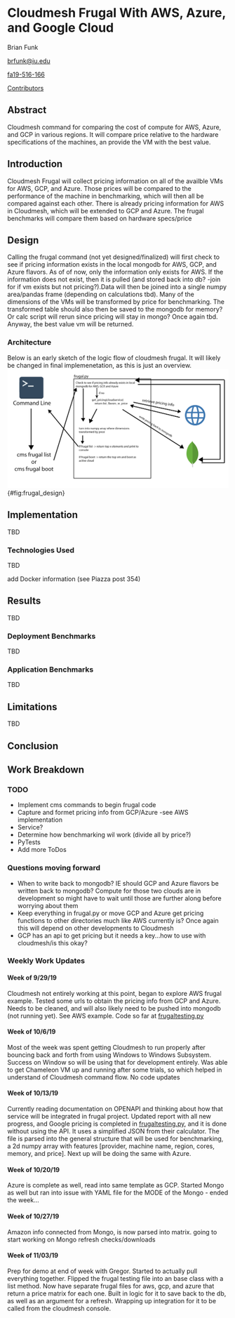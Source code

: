# Cloudmesh Frugal With AWS, Azure, and Google Cloud

Brian Funk

brfunk@iu.edu

[fa19-516-166](https://github.com/cloudmesh-community/fa19-516-166)

[Contributors](https://github.com/cloudmesh-community/fa19-516-166/graphs/contributors)

## Abstract

Cloudmesh command for comparing the cost of compute for AWS, Azure, and GCP in various regions. It will compare price relative
to the hardware specifications of the machines, an provide the VM with the best value.

## Introduction

Cloudmesh Frugal will collect pricing information on all of the availble VMs for AWS, GCP, and Azure. Those prices will be
compared to the performance of the machine in benchmarking, which will then all be compared against each other. There is already
pricing information for AWS in Cloudmesh, which will be extended to GCP and Azure. The frugal benchmarks will compare them based
on hardware specs/price

## Design

Calling the frugal command (not yet designed/finalized) will first check to see if pricing information exists in the
local mongodb for AWS, GCP, and Azure flavors. As of of now, only the information only exists for AWS. If the information does
not exist, then it is pulled (and stored back into db? -join for if vm exists but not pricing?).Data will then be joined into
a single numpy area/pandas frame (depending on calculations tbd). Many of the dimensions of the VMs will be transformed by price
for benchmarking. The transformed table should also then be saved to the mongodb for memory? Or calc script will rerun since
pricing will stay in mongo? Once again tbd. Anyway, the best value vm will be returned. 

### Architecture

Below is an early sketch of the logic flow of cloudmesh frugal. It will likely be changed in final implemenetation, as this is
just an overview. 
![Very rough architecture/design diagram](images/frugal_design.png){#fig:frugal_design}

## Implementation

TBD

### Technologies Used

TBD

add Docker information (see Piazza post 354)

## Results

TBD

### Deployment Benchmarks

TBD

### Application Benchmarks

TBD

## Limitations

TBD

## Conclusion


## Work Breakdown

### TODO

* Implement cms commands to begin frugal code
* Capture and formet pricing info from GCP/Azure -see AWS implementation
* Service?
* Determine how benchmarking wil work (divide all by price?)
* PyTests
* Add more ToDos

### Questions moving forward

* When to write back to mongodb? IE should GCP and Azure flavors be written back to mongodb? Compute for those two clouds
  are in development so might have to wait until those are further along before worrying about them
* Keep everything in frugal.py or move GCP and Azure get pricing functions to other directories much like AWS currently is? Once
  again this will depend on other developments to Cloudmesh
* GCP has an api to get pricing but it needs a key...how to use with cloudmesh/is this okay?

### Weekly Work Updates

#### Week of 9/29/19

Cloudmesh not entirely working at this point, began to explore AWS frugal example. Tested some urls to obtain the pricing info
from GCP and Azure. Needs to be cleaned, and will also likely need to be pushed into mongodb (not running yet). See AWS example. Code so far
at [frugaltesting.py](https://github.com/cloudmesh-community/fa19-516-166/blob/master/project/frugaltesting.py)

#### Week of 10/6/19

Most of the week was spent getting Cloudmesh to run properly after bouncing back and forth from using Windows to Windows Subsystem.
Success on Window so will be using that for development entirely. Was able to get Chameleon VM up and running after some trials, so
which helped in understand of Cloudmesh command flow. No code updates

#### Week of 10/13/19

Currently reading documentation on OPENAPI and thinking about how that service will be integrated in frugal project.
Updated report with all new progress, and Google pricing is completed in
[frugaltesting.py](https://github.com/cloudmesh-community/fa19-516-166/blob/master/project/frugaltesting.py), and it is done without
using the API. It uses a simplified JSON from their calculator. The file is parsed into the general structure that will be used for
benchmarking, a 2d numpy array with features [provider, machine name, region, cores, memory, and price]. Next up will be doing the
same with Azure.

#### Week of 10/20/19

Azure is complete as well, read into same template as GCP. Started Mongo as well but ran into issue with YAML file for the MODE of
the Mongo - ended the week...

#### Week of 10/27/19

Amazon info connected from Mongo, is now parsed into matrix. going to start working on Mongo refresh checks/downloads

#### Week of 11/03/19

Prep for demo at end of week with Gregor. Started to actually pull everything together. Flipped the frugal testing file into an
base class with a list method. Now have separate frugal files for aws, gcp, and azure that return a price matrix for each one. Built
in logic for it to save back to the db, as well as an argument for a refresh. Wrapping up integration for it to be called from
the cloudmesh console.
